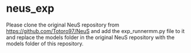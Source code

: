 # neus_exp

Please clone the original NeuS repository from https://github.com/Totoro97/NeuS and add the exp_runnermm.py file to it and replace the models folder in the original NeuS repository with the models folder of this repository.
